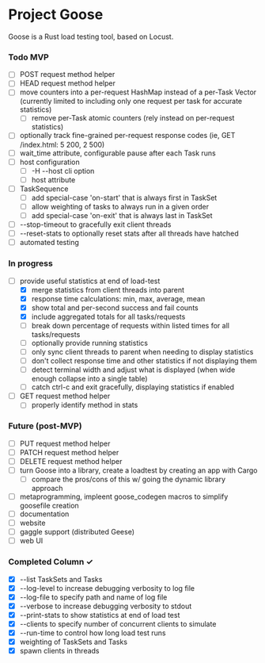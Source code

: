 # Project Goose

Goose is a Rust load testing tool, based on Locust.

### Todo MVP

- [ ] POST request method helper  
- [ ] HEAD request method helper  
- [ ] move counters into a per-request HashMap instead of a per-Task Vector (currently limited to including only one request per task for accurate statistics)  
  - [ ] remove per-Task atomic counters (rely instead on per-request statistics)  
- [ ] optionally track fine-grained per-request response codes (ie, GET /index.html: 5 200, 2 500)  
- [ ] wait_time attribute, configurable pause after each Task runs  
- [ ] host configuration  
  - [ ] -H --host cli option  
  - [ ] host attribute  
- [ ] TaskSequence  
  - [ ] add special-case 'on-start' that is always first in TaskSet  
  - [ ] allow weighting of tasks to always run in a given order  
  - [ ] add special-case 'on-exit' that is always last in TaskSet  
- [ ] --stop-timeout to gracefully exit client threads  
- [ ] --reset-stats to optionally reset stats after all threads have hatched  
- [ ] automated testing  

### In progress

- [ ] provide useful statistics at end of load-test  
  - [x] merge statistics from client threads into parent  
  - [x] response time calculations: min, max, average, mean  
  - [x] show total and per-second success and fail counts  
  - [x] include aggregated totals for all tasks/requests  
  - [ ] break down percentage of requests within listed times for all tasks/requests  
  - [ ] optionally provide running statistics  
  - [ ] only sync client threads to parent when needing to display statistics  
  - [ ] don't collect response time and other statistics if not displaying them  
  - [ ] detect terminal width and adjust what is displayed (when wide enough collapse into a single table)  
  - [ ] catch ctrl-c and exit gracefully, displaying statistics if enabled  
- [ ] GET request method helper  
  - [ ] properly identify method in stats  

### Future (post-MVP)

- [ ] PUT request method helper  
- [ ] PATCH request method helper  
- [ ] DELETE request method helper  
- [ ] turn Goose into a library, create a loadtest by creating an app with Cargo  
  - [ ] compare the pros/cons of this w/ going the dynamic library approach  
- [ ] metaprogramming, impleent goose_codegen macros to simplify goosefile creation  
- [ ] documentation  
- [ ] website  
- [ ] gaggle support (distributed Geese)  
- [ ] web UI  

### Completed Column ✓

- [x] --list TaskSets and Tasks  
- [x] --log-level to increase debugging verbosity to log file  
- [x] --log-file to specify path and name of log file  
- [x] --verbose to increase debugging verbosity to stdout  
- [x] --print-stats to show statistics at end of load test  
- [x] --clients to specify number of concurrent clients to simulate  
- [x] --run-time to control how long load test runs  
- [x] weighting of TaskSets and Tasks  
- [x] spawn clients in threads  
